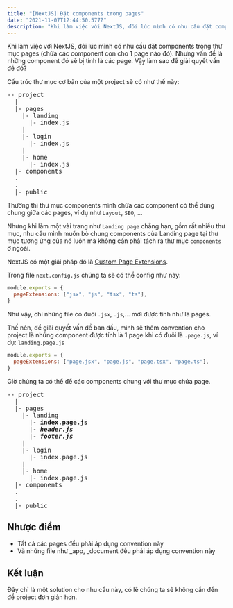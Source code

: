 ```yaml
---
title: "[NextJS] Đặt components trong pages"
date: "2021-11-07T12:44:50.577Z"
description: "Khi làm việc với NextJS, đôi lúc mình có nhu cầu đặt components trong thư mục pages (chứa các component con cho 1 page nào đó). Nhưng vấn đề là những component đó sẽ bị tính là các page."
---
```


Khi làm việc với NextJS, đôi lúc mình có nhu cầu đặt components trong thư mục pages (chứa các component con cho 1 page nào đó). Nhưng vấn đề là những component đó sẽ bị tính là các page. Vậy làm sao để giải quyết vấn đề đó?

Cấu trúc thư mục cơ bản của một project sẽ có như thế này:

<pre>
-- project
  |
  |- pages
    |- landing
      |- index.js
    |
    |- login
      |- index.js
    |
    |- home
      |- index.js
  |- components
  .
  .
  |- public
</pre>

Thường thì thư mục components mình chứa các component có thể dùng chung giữa các pages, ví dụ như `Layout`, `SEO`, ...

Nhưng khi làm một vài trang như `Landing page` chẳng hạn, gồm rất nhiều thư mục, nhu cầu mình muốn bỏ chung components của Landing page tại thư mục tương ứng của nó luôn mà không cần phải tách ra thư mục `components` ở ngoài.

NextJS có một giải pháp đó là [Custom Page Extensions](https://nextjs.org/docs/api-reference/next.config.js/custom-page-extensions).

Trong file `next.config.js` chúng ta sẽ có thể config như này:

```js
module.exports = {
  pageExtensions: ["jsx", "js", "tsx", "ts"],
}
```

Như vậy, chỉ những file có đuôi `.jsx`, `.js`,... mới được tính như là pages.

Thế nên, để giải quyết vấn đề ban đầu, mình sẽ thêm convention cho project là những component được tính là 1 page khi có đuôi là `.page.js`, ví dụ: `landing.page.js`

```js
module.exports = {
  pageExtensions: ["page.jsx", "page.js", "page.tsx", "page.ts"],
}
```

Giờ chúng ta có thể để các components chung với thư mục chứa page.

<pre>
-- project
  |
  |- pages
    |- landing
      |- <b class="text-blue-300">index.page.js</b>
      |- <b class="text-pink-300"><i>header.js</i></b>
      |- <b class="text-pink-300"><i>footer.js</i></b>
    |
    |- login
      |- index.page.js
    |
    |- home
      |- index.page.js
  |- components
  .
  .
  |- public
</pre>

## Nhược điểm

- Tất cả các pages đều phải áp dụng convention này
- Và những file như \_app, \_document đều phải áp dụng convention này

## Kết luận

Đây chỉ là một solution cho nhu cầu này, có lẽ chúng ta sẽ không cần đến để project đơn giản hơn.
